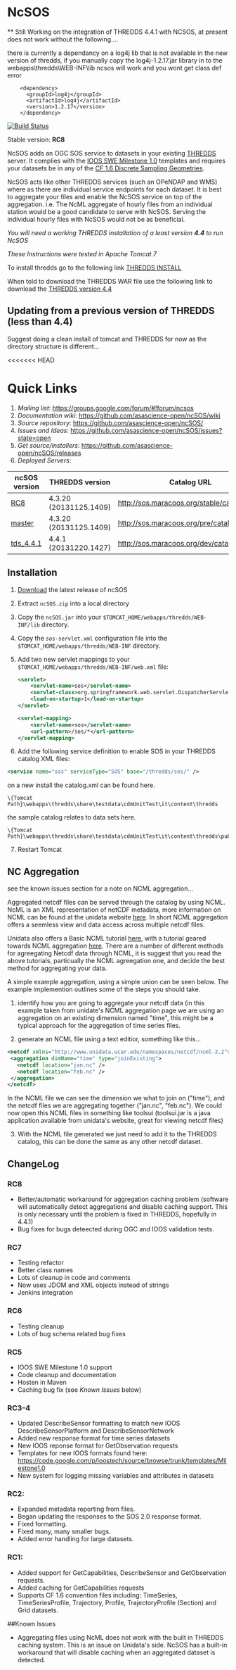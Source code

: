 # NcSOS

** Still Working on the integration of THREDDS 4.4.1 with NCSOS, at present does not work without the following....

there is currently a dependancy on a log4j lib that is not available in the new version of thredds, if you manually copy the log4j-1.2.17.jar library in to the webapps\thredds\WEB-INF\lib ncsos will work and you wont get class def error
```
    <dependency>
      <groupId>log4j</groupId>
      <artifactId>log4j</artifactId>
      <version>1.2.17</version>
    </dependency>
```

[![Build Status](https://travis-ci.org/asascience-open/ncSOS.png?branch=master)](https://travis-ci.org/asascience-open/ncSOS)

Stable version: **RC8**

NcSOS adds an OGC SOS service to datasets in your existing [THREDDS](http://www.unidata.ucar.edu/projects/THREDDS/) server.  It complies with the [IOOS SWE Milestone 1.0](https://code.google.com/p/ioostech/source/browse/#svn%2Ftrunk%2Ftemplates%2FMilestone1.0) templates and requires your datasets be in any of the [CF 1.6 Discrete Sampling Geometries](http://cf-pcmdi.llnl.gov/documents/cf-conventions/1.6/cf-conventions.html#discrete-sampling-geometries).

NcSOS acts like other THREDDS services (such an OPeNDAP and WMS) where as there are individual service endpoints for each dataset.  It is best to aggregate your files and enable the NcSOS service on top of the aggregation.  i.e. The NcML aggregate of hourly files from an individual station would be a good candidate to serve with NcSOS.  Serving the individual hourly files with NcSOS would not be as beneficial.


_You will need a working THREDDS installation of a least version **4.4** to run NcSOS_

_These Instructions were tested in Apache Tomcat 7_


To install thredds go to the following link [THREDDS INSTALL](http://www.unidata.ucar.edu/software/thredds/current/tds/tds4.3/tutorial/GettingStarted.html#deploying)

When told to download the THREDDS WAR file use the following link to download the [THREDDS version 4.4](ftp://ftp.unidata.ucar.edu/pub/thredds/4.4/current/thredds.war)

## Updating from a previous version of THREDDS (less than 4.4)
Suggest doing a clean install of tomcat and THREDDS for now as the directory structure is different...


<<<<<<< HEAD
# Quick Links
1. *Mailing list*: https://groups.google.com/forum/#!forum/ncsos
2. *Documentation wiki*: https://github.com/asascience-open/ncSOS/wiki
3. *Source repository*: https://github.com/asascience-open/ncSOS/
4. *Issues and Ideas*: https://github.com/asascience-open/ncSOS/issues?state=open
5. *Get source/installers*: https://github.com/asascience-open/ncSOS/releases
6. *Deployed Servers*:

| ncSOS version | THREDDS version        | Catalog URL                                     |
| ------------- | ---------------------- | ----------------------------------------------- |
| [RC8](https://github.com/asascience-open/ncSOS/releases/tag/RC8-2)           | 4.3.20 (20131125.1409) | http://sos.maracoos.org/stable/catalog.html     |
| [master](https://github.com/asascience-open/ncSOS/tree/master)        | 4.3.20 (20131125.1409) | http://sos.maracoos.org/pre/catalog.html        |
| [tds_4.4.1](https://github.com/asascience-open/ncSOS/tree/tds_4.4.1)     | 4.4.1 (20131220.1427)  | http://sos.maracoos.org/dev/catalog.html        |

## Installation
1. [Download](https://github.com/asascience-open/ncSOS/raw/master/jar/ncSOS.zip) the latest release of ncSOS
2. Extract `ncSOS.zip` into a local directory
3. Copy the `ncSOS.jar` into your `$TOMCAT_HOME/webapps/thredds/WEB-INF/lib` directory.
4. Copy the `sos-servlet.xml` configuration file into the `$TOMCAT_HOME/webapps/thredds/WEB-INF` directory.
5. Add two new servlet mappings to your `$TOMCAT_HOME/webapps/thredds/WEB-INF/web.xml` file:
    ```xml
    <servlet>
        <servlet-name>sos</servlet-name>
        <servlet-class>org.springframework.web.servlet.DispatcherServlet</servlet-class>
        <load-on-startup>1</load-on-startup>
    </servlet>
    ```
    
    ```xml
    <servlet-mapping>
        <servlet-name>sos</servlet-name>
        <url-pattern>/sos/*</url-pattern>
    </servlet-mapping>
    ```

6. Add the following service definition to enable SOS in your THREDDS catalog XML files:
```xml
<service name="sos" serviceType="SOS" base="/thredds/sos/" />
``` 

on a new install the catalog.xml can be found here.
```
\{Tomcat Path}\webapps\thredds\share\testdata\cdmUnitTest\it\content\thredds
```

the sample catalog relates to data sets here.
```
\{Tomcat Path}\webapps\thredds\share\testdata\cdmUnitTest\it\content\thredds\public\testdata
```


7. Restart Tomcat

## NC Aggregation 

see the known issues section for a note on NCML aggregation...

Aggregated netcdf files can be served through the catalog by using NCML. NcML is an XML representation of netCDF metadata, more information on NCML can be found at the unidata website [here](http://www.unidata.ucar.edu/software/thredds/current/netcdf-java/ncml/). In short NCML aggregation offers a seemless view and data access across multiple netcdf files.

Unidata also offers a Basic NCML tutorial [here](http://www.unidata.ucar.edu/software/thredds/current/netcdf-java/ncml/v2.2/Tutorial.html), with a tutorial geared towards NCML aggregation [here](http://www.unidata.ucar.edu/software/thredds/current/netcdf-java/ncml/v2.2/Aggregation.html). There are a number of different methods for agreegating Netcdf data through NCML, it is suggest that you read the above tutorials, particually the NCML agreegation one, and decide the best method for aggregating your data.


A simple example aggregation, using a simple union can be seen below. The example implemention outlines some of the steps you should take.

1) identify how you are going to aggregate your netcdf data (in this example taken from unidate's NCML aggregation page we are using an aggregation on an existing dimension named "time", this might be a typical approach for the aggregation of time series files.


2) generate an NCML file using a text editior, something like this...

 ```xml
<netcdf xmlns="http://www.unidata.ucar.edu/namespaces/netcdf/ncml-2.2">
  <aggregation dimName="time" type="joinExisting">
    <netcdf location="jan.nc" />
    <netcdf location="feb.nc" />
  </aggregation>
</netcdf>
 ```
 
 In the NCML file we can see the dimension we what to join on ("time"), and the netcdf files we are aggregating together ("jan.nc", "feb.nc"). We could now open this NCML files in something like toolsui (toolsui.jar is a java application available from unidata's website, great for viewing netcdf files)


3) With the NCML file generated we just need to add it to the THREDDS catalog, this can be done the same as any other netcdf dataset.

## ChangeLog

### RC8
* Better/automatic workaround for aggregation caching problem (software will automatically detect aggregations and disable caching support.  This is only necessary until the problem is fixed in THREDDS, hopefully in 4.4.1)
* Bug fixes for bugs deteected during OGC and IOOS validation tests.

### RC7
* Testing refactor
* Better class names
* Lots of cleanup in code and comments
* Now uses JDOM and XML objects instead of strings
* Jenkins integration

### RC6
* Testing cleanup
* Lots of bug schema related bug fixes

### RC5
* IOOS SWE Milestone 1.0 support
* Code cleanup and documentation
* Hosten in Maven
* Caching bug fix (see _Known Issues_ below)

### RC3-4
* Updated DescribeSensor formatting to match new IOOS DescribeSensorPlatform and DescribeSensorNetwork
* Added new response format for time series datasets
* New IOOS reponse format for GetObservation requests
* Templates for new IOOS formats found here: https://code.google.com/p/ioostech/source/browse/trunk/templates/Milestone1.0
* New system for logging missing variables and attributes in datasets 

### RC2:
* Expanded metadata reporting from files.
* Began updating the responses to the SOS 2.0 response format.
* Fixed formatting.
* Fixed many, many smaller bugs.
* Added error handling for large datasets.

### RC1:
* Added support for GetCapabilities, DescribeSensor and GetObservation requests.
* Added caching for GetCapabilities requests
* Supports CF 1.6 convention files including: TimeSeries, TimeSeriesProfile, Trajectory, Profile, TrajectoryProfile (Section) and Grid datasets.

##Known Issues
* Aggregating files using NcML does not work with the built in THREDDS caching system.  This is an issue on Unidata's side.  NcSOS has a built-in workaround that will disable caching when an aggregated dataset is detected.
